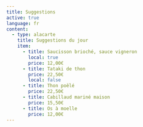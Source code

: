 ```yaml
---
title: Suggestions
active: true
language: fr
content:
  - type: alacarte
    title: Suggestions du jour
    item:
      - title: Saucisson brioché, sauce vigneron
        local: true
        price: 12,00€
      - title: Tataki de thon
        price: 22,50€
        local: false
      - title: Thon poêlé
        price: 22,50€
      - title: Cabillaud mariné maison
        price: 15,50€
      - title: Os à moelle
        price: 12,00€
---
```

